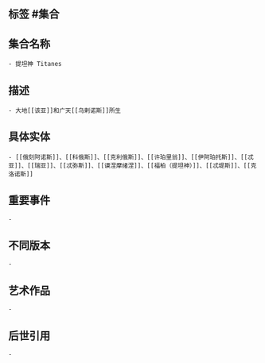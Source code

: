 ## 标签  #集合
## 集合名称
	- 提坦神 Titanes
## 描述
	- 大地[[该亚]]和广天[[乌剌诺斯]]所生
## 具体实体
	- [[俄刻阿诺斯]]、[[科俄斯]]、[[克利俄斯]]、[[许珀里翁]]、[[伊阿珀托斯]]、[[忒亚]]、[[瑞亚]]、[[忒弥斯]]、[[谟涅摩绪涅]]、[[福柏（提坦神）]]、[[忒堤斯]]、[[克洛诺斯]]
## 重要事件
	-
## 不同版本
	-
## 艺术作品
	-
## 后世引用
	-
